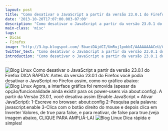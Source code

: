 ```yaml
---
layout: post
title: "Como desativar o JavaScript a partir da versão 23.0.1 do Firefox"
date: '2013-10-20T17:07:00.003-07:00'
description: "Como desativar o JavaScript a partir da versão 23.0.1 do Firefox"
main-class: 'misc'
tags:
- Dicas
- Firefox
image: "http://3.bp.blogspot.com/-5baeiDAjdCI/UmRuj1pobbI/AAAAAAAACeU/C8hDdl7FMRs/s72-c/FxAtlas.jpg"
twitter_text: "Como desativar o JavaScript a partir da versão 23.0.1 do Firefox"
introduction: "Como desativar o JavaScript a partir da versão 23.0.1 do Firefox"
---
```

![Blog Linux](http://3.bp.blogspot.com/-5baeiDAjdCI/UmRuj1pobbI/AAAAAAAACeU/C8hDdl7FMRs/s320/FxAtlas.jpg "Blog Linux")
Como desativar o JavaScript a partir da versão 23.0.1 do Firefox
DICA RÁPIDA:
Antes da versão 23.0.1 do Firefox você podia desativar o JavaScript no Firefox assim, como no gráfico abaixo:
![Blog Linux](http://1.bp.blogspot.com/-fiQtvYamd9Y/UmRu6YkDLlI/AAAAAAAACec/kIboliaRHBU/s400/Como+desativar+o+JavaScript+a+partir+da+vers%C3%A3o+23.0.1+do+Firefox+(antigo).png "Blog Linux")
Agora, a interface gráfica foi removida (apesar da opção/funcionalidade ainda existir para os power-users via about:config).
A partir da Versão 23.0.1, você desativa assim (Enable JavaScript = Ativar JavaScript):
1-Escreve no browser: about:config
2-Pesquisa pela palavra: javascript.enable
3-Clica com o botão direito do mouse e depois clica em Inverter Valores, de true para false, e para reativar, de false para true.(veja imagem abaixo, CLIQUE PARA AMPLIÁ-LA)
![Blog Linux](http://4.bp.blogspot.com/-gmZnvZ8k7vA/UmRvFzLIcbI/AAAAAAAACek/vFu3ro54UIk/s400/Como+desativar+o+JavaScript+a+partir+da+vers%C3%A3o+23.0.1+do+Firefox+(novo).png "Blog Linux")
Dica rápida e simples!
